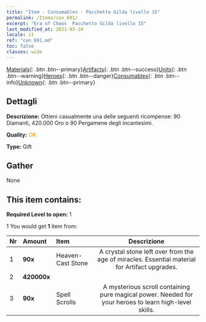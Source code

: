 ```yaml
---
title: "Item - Consumables - Pacchetto Gilda livello 15"
permalink: /Items/con_691/
excerpt: "Era of Chaos  Pacchetto Gilda livello 15"
last_modified_at: 2021-03-24
locale: it
ref: "con_691.md"
toc: false
classes: wide
---
```

 [Materials](/it/Items/){: .btn .btn--primary}[Artifacts](/it/Items/Artifacts/){: .btn .btn--success}[Units](/it/Items/Units/){: .btn .btn--warning}[Heroes](/it/Items/Heroes/){: .btn .btn--danger}[Consumables](/it/Items/Consumables/){: .btn .btn--info}[Unknown](/it/Items/Unknown/){: .btn .btn--primary}

## Dettagli
 **Descrizione:** Ottieni casualmente una delle seguenti ricompense: 90 Diamanti, 420.000 Oro o 90 Pergamene degli incantesimi.

 **Quality:** <span style="color: #FF8C00">OK</span>

 **Type:** Gift

## Gather

  None

## This item contains:

 **Required Level to open:** 1

 1 You would get **1** item  from:

  | Nr | Amount |     Item    | Descrizione |
  |:---|:-------|:------------|:-----------:|
  | 1 |  **90x** | Heaven-Cast Stone | A crystal stone left over from the age of miracles. Essential material for Artifact upgrades.  | 
  | 2 |  **420000x** | <i class="fas fa-coins"/> |  | 
  | 3 |  **90x** | Spell Scrolls | A mysterious scroll containing pure magical power. Needed for your heroes to learn high-level skills.  | 
